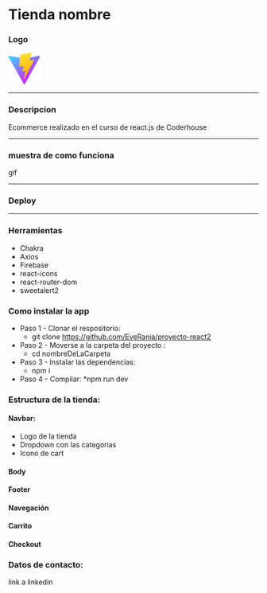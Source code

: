 # Tienda nombre


### Logo

![image](public/vite.svg)
<!-- //ahi guardo el logo -->

---


### Descripcion
Ecommerce realizado en el curso de react.js de Coderhouse

---

### muestra de como funciona 
gif

---

### Deploy


---

### Herramientas

* Chakra
* Axios
* Firebase
* react-icons
* react-router-dom
* sweetalert2

### Como instalar la app

* Paso 1 - Clonar el respositorio:
    * git clone https://github.com/EveRania/proyecto-react2
    <!-- agregar link al repo hhtpsgithub/entregafinal o lo q sea -->
* Paso 2 - Moverse a la carpeta del proyecto :
    * cd nombreDeLaCarpeta
* Paso 3 - Instalar las dependencias: 
    * npm i 
* Paso 4 - Compilar:
    *npm run dev 


### Estructura de la tienda:

#### Navbar: 
* Logo de la tienda
* Dropdown con las categorias
* Icono de cart

#### Body
<!-- * poner como muestra los productos, dejalle del producto,  -->

#### Footer 
<!-- si es que hay  -->

#### Navegación 

#### Carrito

#### Checkout


### Datos de contacto:

 link a linkedin
 <!-- etiquetara codery etiquetar al profe, generan interaccion -->